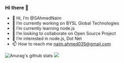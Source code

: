### Hi there 👋

<!--
**SAhmedNaim/SAhmedNaim** is a ✨ _special_ ✨ repository because its `README.md` (this file) appears on your GitHub profile.

Here are some ideas to get you started:

- 🔭 I’m currently working on ...
- 🌱 I’m currently learning ...
- 👯 I’m looking to collaborate on ...
- 🤔 I’m looking for help with ...
- 💬 Ask me about ...
- 📫 How to reach me: ...
- 😄 Pronouns: ...
- ⚡ Fun fact: ...
-->

- 👋 Hi, I’m @SAhmedNaim
- 🔭 I’m currently working on BYSL Global Technologies
- 🌱 I’m currently learning node.js
- 💞️ I’m looking to collaborate on Open Source Project
- 👀 I’m interested in node.js, Dot Net 
- 📫 How to reach me naim.ahmed035@gmail.com


![Anurag's github stats](https://github-readme-stats.vercel.app/api?username=sahmednaim&count_private=true&show_icons=true&theme=radical)
![](https://komarev.com/ghpvc/?username=sh6210&color=brightgreen)
